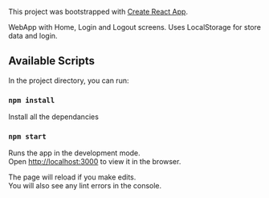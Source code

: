 This project was bootstrapped with [Create React App](https://github.com/facebook/create-react-app).

WebApp with Home, Login and Logout screens. Uses LocalStorage for store data and login.

## Available Scripts

In the project directory, you can run:

### `npm install`

Install all the dependancies

### `npm start`

Runs the app in the development mode.<br>
Open [http://localhost:3000](http://localhost:3000) to view it in the browser.

The page will reload if you make edits.<br>
You will also see any lint errors in the console.
